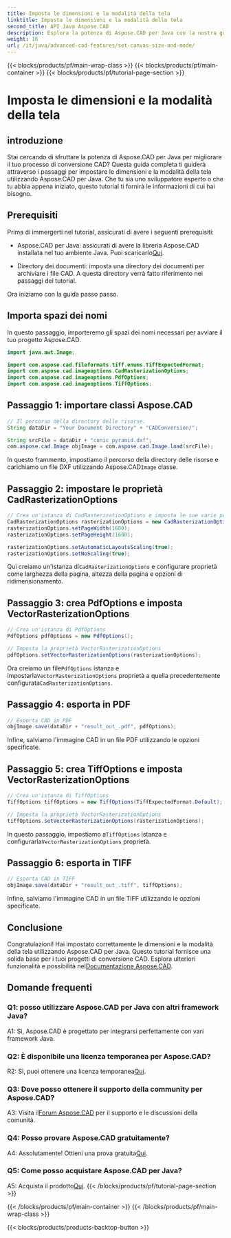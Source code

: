 ```yaml
---
title: Imposta le dimensioni e la modalità della tela
linktitle: Imposta le dimensioni e la modalità della tela
second_title: API Java Aspose.CAD
description: Esplora la potenza di Aspose.CAD per Java con la nostra guida passo passo sull'impostazione delle dimensioni e della modalità della tela. Converti facilmente file CAD nei formati PDF e TIFF.
weight: 16
url: /it/java/advanced-cad-features/set-canvas-size-and-mode/
---
```


{{< blocks/products/pf/main-wrap-class >}}
{{< blocks/products/pf/main-container >}}
{{< blocks/products/pf/tutorial-page-section >}}

# Imposta le dimensioni e la modalità della tela

## introduzione

Stai cercando di sfruttare la potenza di Aspose.CAD per Java per migliorare il tuo processo di conversione CAD? Questa guida completa ti guiderà attraverso i passaggi per impostare le dimensioni e la modalità della tela utilizzando Aspose.CAD per Java. Che tu sia uno sviluppatore esperto o che tu abbia appena iniziato, questo tutorial ti fornirà le informazioni di cui hai bisogno.

## Prerequisiti

Prima di immergerti nel tutorial, assicurati di avere i seguenti prerequisiti:

-  Aspose.CAD per Java: assicurati di avere la libreria Aspose.CAD installata nel tuo ambiente Java. Puoi scaricarlo[Qui](https://releases.aspose.com/cad/java/).

- Directory dei documenti: imposta una directory dei documenti per archiviare i file CAD. A questa directory verrà fatto riferimento nei passaggi del tutorial.

Ora iniziamo con la guida passo passo.

## Importa spazi dei nomi

In questo passaggio, importeremo gli spazi dei nomi necessari per avviare il tuo progetto Aspose.CAD.
```java
import java.awt.Image;

import com.aspose.cad.fileformats.tiff.enums.TiffExpectedFormat;
import com.aspose.cad.imageoptions.CadRasterizationOptions;
import com.aspose.cad.imageoptions.PdfOptions;
import com.aspose.cad.imageoptions.TiffOptions;
```

## Passaggio 1: importare classi Aspose.CAD

```java
// Il percorso della directory delle risorse.
String dataDir = "Your Document Directory" + "CADConversion/";

String srcFile = dataDir + "conic_pyramid.dxf";
com.aspose.cad.Image objImage = com.aspose.cad.Image.load(srcFile);
```

 In questo frammento, impostiamo il percorso della directory delle risorse e carichiamo un file DXF utilizzando Aspose.CAD`Image` classe.

## Passaggio 2: impostare le proprietà CadRasterizationOptions

```java
// Crea un'istanza di CadRasterizationOptions e imposta le sue varie proprietà
CadRasterizationOptions rasterizationOptions = new CadRasterizationOptions();
rasterizationOptions.setPageWidth(1600);
rasterizationOptions.setPageHeight(1600);

rasterizationOptions.setAutomaticLayoutsScaling(true);
rasterizationOptions.setNoScaling(true);
```

 Qui creiamo un'istanza di`CadRasterizationOptions` e configurare proprietà come larghezza della pagina, altezza della pagina e opzioni di ridimensionamento.

## Passaggio 3: crea PdfOptions e imposta VectorRasterizationOptions

```java
// Crea un'istanza di PdfOptions
PdfOptions pdfOptions = new PdfOptions();

// Imposta la proprietà VectorRasterizationOptions
pdfOptions.setVectorRasterizationOptions(rasterizationOptions);
```

 Ora creiamo un file`PdfOptions` istanza e impostarla`VectorRasterizationOptions` proprietà a quella precedentemente configurata`CadRasterizationOptions`.

## Passaggio 4: esporta in PDF

```java
// Esporta CAD in PDF
objImage.save(dataDir + "result_out_.pdf", pdfOptions);
```

Infine, salviamo l'immagine CAD in un file PDF utilizzando le opzioni specificate.

## Passaggio 5: crea TiffOptions e imposta VectorRasterizationOptions

```java
// Crea un'istanza di TiffOptions
TiffOptions tiffOptions = new TiffOptions(TiffExpectedFormat.Default);

// Imposta la proprietà VectorRasterizationOptions
tiffOptions.setVectorRasterizationOptions(rasterizationOptions);
```

In questo passaggio, impostiamo a`TiffOptions` istanza e configurarla`VectorRasterizationOptions` proprietà.

## Passaggio 6: esporta in TIFF

```java
// Esporta CAD in TIFF
objImage.save(dataDir + "result_out_.tiff", tiffOptions);
```

Infine, salviamo l'immagine CAD in un file TIFF utilizzando le opzioni specificate.

## Conclusione

 Congratulazioni! Hai impostato correttamente le dimensioni e la modalità della tela utilizzando Aspose.CAD per Java. Questo tutorial fornisce una solida base per i tuoi progetti di conversione CAD. Esplora ulteriori funzionalità e possibilità nel[Documentazione Aspose.CAD](https://reference.aspose.com/cad/java/).

## Domande frequenti

### Q1: posso utilizzare Aspose.CAD per Java con altri framework Java?

A1: Sì, Aspose.CAD è progettato per integrarsi perfettamente con vari framework Java.

### Q2: È disponibile una licenza temporanea per Aspose.CAD?

 R2: Sì, puoi ottenere una licenza temporanea[Qui](https://purchase.aspose.com/temporary-license/).

### Q3: Dove posso ottenere il supporto della community per Aspose.CAD?

 A3: Visita il[Forum Aspose.CAD](https://forum.aspose.com/c/cad/19) per il supporto e le discussioni della comunità.

### Q4: Posso provare Aspose.CAD gratuitamente?

 A4: Assolutamente! Ottieni una prova gratuita[Qui](https://releases.aspose.com/).

### Q5: Come posso acquistare Aspose.CAD per Java?

 A5: Acquista il prodotto[Qui](https://purchase.aspose.com/buy).
{{< /blocks/products/pf/tutorial-page-section >}}

{{< /blocks/products/pf/main-container >}}
{{< /blocks/products/pf/main-wrap-class >}}

{{< blocks/products/products-backtop-button >}}
